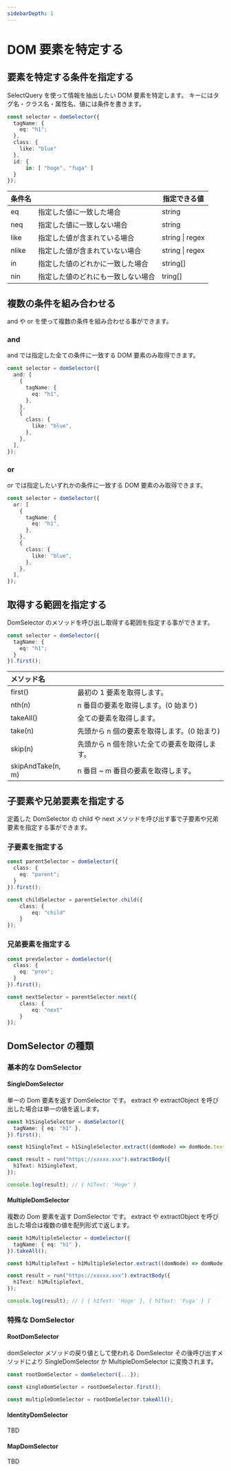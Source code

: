 ```yaml
---
sidebarDepth: 1
---
```


# DOM 要素を特定する

## 要素を特定する条件を指定する

SelectQuery を使って情報を抽出したい DOM 要素を特定します。
キーにはタグ名・クラス名・属性名、値には条件を書きます。

```typescript
const selector = domSelector({
  tagName: {
    eq: "h1";
  },
  class: {
    like: "blue"
  },
  id: {
      in: [ "hoge", "fuga" ]
  }
});
```

| 条件名 |                                    | 指定できる値    |
| :----- | :--------------------------------- | --------------- |
| eq     | 指定した値に一致した場合           | string          |
| neq    | 指定した値に一致しない場合         | string          |
| like   | 指定した値が含まれている場合       | string \| regex |
| nlike  | 指定した値が含まれていない場合     | string \| regex |
| in     | 指定した値のどれかに一致した場合   | string[]        |
| nin    | 指定した値のどれにも一致しない場合 | tring[]         |

## 複数の条件を組み合わせる

and や or を使って複数の条件を組み合わせる事ができます。

### and

and では指定した全ての条件に一致する DOM 要素のみ取得できます。

```typescript
const selector = domSelector({
  and: [
    {
      tagName: {
        eq: "h1",
      },
    },
    {
      class: {
        like: "blue",
      },
    },
  ],
});
```

### or

or では指定したいずれかの条件に一致する DOM 要素のみ取得できます。

```typescript
const selector = domSelector({
  or: [
    {
      tagName: {
        eq: "h1",
      },
    },
    {
      class: {
        like: "blue",
      },
    },
  ],
});
```

## 取得する範囲を指定する

DomSelector のメソッドを呼び出し取得する範囲を指定する事ができます。

```typescript
const selector = domSelector({
  tagName: {
    eq: "h1";
  }
}).first();
```

| メソッド名        |                                               |
| :---------------- | :-------------------------------------------- |
| first()           | 最初の 1 要素を取得します。                   |
| nth(n)            | n 番目の要素を取得します。(0 始まり)          |
| takeAll()         | 全ての要素を取得します。                      |
| take(n)           | 先頭から n 個の要素を取得します。(0 始まり)   |
| skip(n)           | 先頭から n 個を除いた全ての要素を取得します。 |
| skipAndTake(n, m) | n 番目 ~ m 番目の要素を取得します。           |

## 子要素や兄弟要素を指定する

定義した DomSelector の child や next メソッドを呼び出す事で子要素や兄弟要素を指定する事ができます。

### 子要素を指定する

```typescript
const parentSelector = domSelector({
  class: {
    eq: "parent";
  }
}).first();

const childSelector = parentSelector.child({
    class: {
        eq: "child"
    }
});
```

### 兄弟要素を指定する

```typescript
const prevSelector = domSelector({
  class: {
    eq: "prev";
  }
}).first();

const nextSelector = parentSelector.next({
    class: {
        eq: "next"
    }
});
```

## DomSelector の種類

### 基本的な DomSelector

#### SingleDomSelector

単一の Dom 要素を返す DomSelector です。
extract や extractObject を呼び出した場合は単一の値を返します。

```typescript
const h1SingleSelector = domSelector({
  tagName: { eq: "h1" },
}).first();

const h1SingleText = h1SingleSelector.extract((domNode) => domNode.text);

const result = run("https://xxxxx.xxx").extractBody({
  h1Text: h1SingleText,
});

console.log(result); // { h1Text: 'Hoge' }
```

#### MultipleDomSelector

複数の Dom 要素を返す DomSelector です。
extract や extractObject を呼び出した場合は複数の値を配列形式で返します。

```typescript
const h1MultipleSelector = domSelector({
  tagName: { eq: "h1" },
}).takeAll();

const h1MultipleText = h1MultipleSelector.extract((domNode) => domNode.text);

const result = run("https://xxxxx.xxx").extractBody({
  h1Text: h1MultipleText,
});

console.log(result); // [ { h1Text: 'Hoge' }, { h1Text: 'Fuga' } ]
```

### 特殊な DomSelector

#### RootDomSelector

domSelector メソッドの戻り値として使われる DomSelector
その後呼び出すメソッドにより SingleDomSelector か MultipleDomSelector に変換されます。

```typescript
const rootDomSelector = domSelector({...});

const singleDomSelector = rootDomSelector.first();

const multipleDomSelector = rootDomSelector.takeAll();
```

#### IdentityDomSelector

TBD

#### MapDomSelector

TBD
